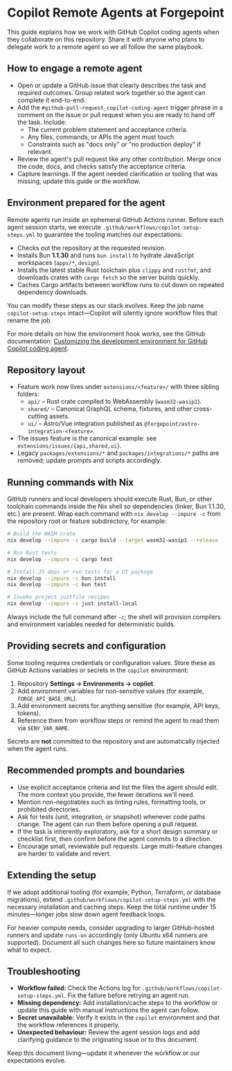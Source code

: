# Copilot Remote Agents at Forgepoint

This guide explains how we work with GitHub Copilot coding agents when they collaborate on this repository. Share it with anyone who plans to delegate work to a remote agent so we all follow the same playbook.

## How to engage a remote agent

- Open or update a GitHub issue that clearly describes the task and required outcomes. Group related work together so the agent can complete it end-to-end.
- Add the `#github-pull-request_copilot-coding-agent` trigger phrase in a comment on the issue or pull request when you are ready to hand off the task. Include:
  - The current problem statement and acceptance criteria.
  - Any files, commands, or APIs the agent must touch.
  - Constraints such as "docs only" or "no production deploy" if relevant.
- Review the agent's pull request like any other contribution. Merge once the code, docs, and checks satisfy the acceptance criteria.
- Capture learnings. If the agent needed clarification or tooling that was missing, update this guide or the workflow.

## Environment prepared for the agent

Remote agents run inside an ephemeral GitHub Actions runner. Before each agent session starts, we execute `.github/workflows/copilot-setup-steps.yml` to guarantee the tooling matches our expectations:

- Checks out the repository at the requested revision.
- Installs Bun **1.1.30** and runs `bun install` to hydrate JavaScript workspaces (`apps/*`, `design`).
- Installs the latest stable Rust toolchain plus `clippy` and `rustfmt`, and downloads crates with `cargo fetch` so the server builds quickly.
- Caches Cargo artifacts between workflow runs to cut down on repeated dependency downloads.

You can modify these steps as our stack evolves. Keep the job name `copilot-setup-steps` intact—Copilot will silently ignore workflow files that rename the job.

For more details on how the environment hook works, see the GitHub documentation: [Customizing the development environment for GitHub Copilot coding agent](https://docs.github.com/en/copilot/how-tos/use-copilot-agents/coding-agent/customize-the-agent-environment).

## Repository layout

- Feature work now lives under `extensions/<feature>/` with three sibling folders:
  - `api/` – Rust crate compiled to WebAssembly (`wasm32-wasip1`).
  - `shared/` – Canonical GraphQL schema, fixtures, and other cross-cutting assets.
  - `ui/` – Astro/Vue integration published as `@forgepoint/astro-integration-<feature>`.
- The issues feature is the canonical example: see `extensions/issues/{api,shared,ui}`.
- Legacy `packages/extensions/*` and `packages/integrations/*` paths are removed; update prompts and scripts accordingly.

## Running commands with Nix

GitHub runners and local developers should execute Rust, Bun, or other toolchain commands inside the Nix shell so dependencies (linker, Bun 1.1.30, etc.) are present. Wrap each command with `nix develop --impure -c` from the repository root or feature subdirectory, for example:

```bash
# Build the WASM crate
nix develop --impure -c cargo build --target wasm32-wasip1 --release

# Run Rust tests
nix develop --impure -c cargo test

# Install JS deps or run tests for a UI package
nix develop --impure -c bun install
nix develop --impure -c bun test

# Invoke project justfile recipes
nix develop --impure -c just install-local
```

Always include the full command after `-c`; the shell will provision compilers and environment variables needed for deterministic builds.

## Providing secrets and configuration

Some tooling requires credentials or configuration values. Store these as GitHub Actions variables or secrets in the `copilot` environment:

1. Repository **Settings → Environments → copilot**.
2. Add environment variables for non-sensitive values (for example, `FORGE_API_BASE_URL`).
3. Add environment secrets for anything sensitive (for example, API keys, tokens).
4. Reference them from workflow steps or remind the agent to read them via `$ENV_VAR_NAME`.

Secrets are **not** committed to the repository and are automatically injected when the agent runs.

## Recommended prompts and boundaries

- Use explicit acceptance criteria and list the files the agent should edit. The more context you provide, the fewer iterations we'll need.
- Mention non-negotiables such as linting rules, formatting tools, or prohibited directories.
- Ask for tests (unit, integration, or snapshot) whenever code paths change. The agent can run them before opening a pull request.
- If the task is inherently exploratory, ask for a short design summary or checklist first, then confirm before the agent commits to a direction.
- Encourage small, reviewable pull requests. Large multi-feature changes are harder to validate and revert.

## Extending the setup

If we adopt additional tooling (for example, Python, Terraform, or database migrations), extend `.github/workflows/copilot-setup-steps.yml` with the necessary installation and caching steps. Keep the total runtime under 15 minutes—longer jobs slow down agent feedback loops.

For heavier compute needs, consider upgrading to larger GitHub-hosted runners and update `runs-on` accordingly (only Ubuntu x64 runners are supported). Document all such changes here so future maintainers know what to expect.

## Troubleshooting

- **Workflow failed:** Check the Actions log for `.github/workflows/copilot-setup-steps.yml`. Fix the failure before retrying an agent run.
- **Missing dependency:** Add installation/cache steps to the workflow or update this guide with manual instructions the agent can follow.
- **Secret unavailable:** Verify it exists in the `copilot` environment and that the workflow references it properly.
- **Unexpected behaviour:** Review the agent session logs and add clarifying guidance to the originating issue or to this document.

Keep this document living—update it whenever the workflow or our expectations evolve.
